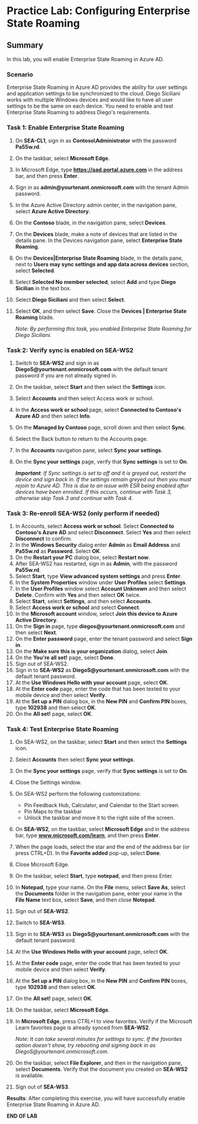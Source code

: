 # Practice Lab: Configuring Enterprise State Roaming

## Summary

In this lab, you will enable Enterprise State Roaming in Azure AD. 

### Scenario

Enterprise State Roaming in Azure AD provides the ability for user settings and application settings to be synchronized to the cloud. Diego Siciliani works with multiple Windows devices and would like to have all user settings to be the same on each device. You need to enable and test Enterprise State Roaming to address Diego's requirements.


### Task 1: Enable Enterprise State Roaming

1.  On **SEA-CL1**, sign in as **Contoso\\Administrator** with the password **Pa55w.rd**.

2. On the taskbar, select **Microsoft Edge**.

3. In Microsoft Edge, type **https://aad.portal.azure.com** in the address bar, and then press **Enter**. 

4. Sign in as **admin\@yourtenant.onmicrosoft.com** with the tenant Admin password.

5. In the Azure Active Directory admin center, in the navigation pane, select **Azure Active Directory**.

6. On the **Contoso** blade, in the navigation pane, select **Devices**.

7. On the **Devices** blade, make a note of devices that are listed in the details pane. In the Devices navigation pane, select **Enterprise State Roaming**.

8. On the **Devices|Enterprise State Roaming** blade, in the details pane, next to **Users may sync settings and app data across devices** section, select **Selected**.

9. Select **Selected No member selected**, select **Add** and type **Diego Sicilian** in the text box.

10. Select **Diego Siciliani** and then select **Select**.

11. Select **OK**, and then select **Save**. Close the **Devices | Enterprise State Roaming** blade.

    _Note: By performing this task, you enabled Enterprise State Roaming for Diego Siciliani._


### Task 2: Verify sync is enabled on SEA-WS2

1.  Switch to **SEA-WS2** and sign in as **DiegoS\@yourtenant.onmicrosoft.com** with the default tenant password if you are not already signed in. 
    
2.  On the taskbar, select **Start** and then select the **Settings** icon. 

3. Select **Accounts** and then select Access work or school. 

4. In the **Access work or school** page, select **Connected to Contoso's Azure AD** and then select **Info**.

5. On the **Managed by Contoso** page, scroll down and then select **Sync**.

6. Select the Back button to return to the Accounts page.

7. In the **Accounts** navigation pane, select **Sync your settings**.

8. On the **Sync your settings** page, verify that **Sync settings** is set to **On**. 

   _**Important**: If Sync settings is set to off and it is greyed out, restart the device and sign back in. If the settings remain greyed out then you must rejoin to Azure AD.  This is due to an issue with ESR being enabled after devices have been enrolled. If this occurs, continue with Task 3, otherwise skip Task 3 and continue with Task 4._

### Task 3: Re-enroll SEA-WS2 (only perform if needed)

1.  In Accounts, select **Access work or school**.  Select **Connected to Contoso's Azure AD** and
    select **Disconnect**. Select **Yes** and then select **Disconnect** to confirm.
2.  In the **Windows Security** dialog enter **Admin** as **Email Address** and **Pa55w.rd** as **Password**. Select **OK**.
3.  On the **Restart your PC** dialog box, select **Restart now**. 
4.  After SEA-WS2 has restarted, sign in as **Admin**, with the password **Pa55w.rd**.
5.  Select **Start**, type **View advanced system settings** and press **Enter**.
6.  In the **System Properties** window under **User Profiles** select **Settings**.
7.  In the **User Profiles** window select **Account Unknown** and then select **Delete**. Confirm with **Yes** and then select **OK** twice.
8.  Select **Start**, select **Settings**, and then select **Accounts**.  
9.  Select **Access work or school** and select **Connect**.
10.  In the **Microsoft account** window, select **Join this device to Azure Active Directory**.
11.  On the **Sign in** page, type **diegos\@yourtenant.onmicrosoft.com** and then select **Next**.
12.  On the **Enter password** page, enter the tenant password and select **Sign in**.
13.  On the **Make sure this is your organization** dialog, select **Join**.
14.  On the **You're all set!** page, select **Done**.
15.  Sign out of SEA-WS2.
16.  Sign in to **SEA-WS2** as **DiegoS\@yourtenant.onmicrosoft.com** with the default tenant password.
17.  At the **Use Windows Hello with your account** page, select **OK**.
18.  At the **Enter code** page, enter the code that has been texted to your mobile device and then select **Verify**.
19.  At the **Set up a PIN** dialog box, in the **New PIN** and **Confirm PIN** boxes, type **102938** and then select **OK**.
20.  On the **All set!** page, select **OK**.

### Task 4: Test Enterprise State Roaming

1. On SEA-WS2, on the taskbar, select **Start** and then select the **Settings** icon. 

2. Select **Accounts** then select **Sync your settings**.

3. On the **Sync your settings** page, verify that **Sync settings** is set to **On**. 

4. Close the Settings window.

5. On SEA-WS2 perform the following customizations:

   - Pin Feedback Hub, Calculator, and Calendar to the Start screen.
   - Pin Maps to the taskbar
   - Unlock the taskbar and move it to the right side of the screen.

6. On **SEA-WS2**, on the taskbar, select **Microsoft Edge** and in the address bar, type **www.microsoft.com/learn**, and then press **Enter**. 

7. When the page loads, select the star and the end of the address bar (or press CTRL+D). In the **Favorite added** pop-up, select **Done**.

8. Close Microsoft Edge.

9. On the taskbar, select **Start**, type **notepad**, and then press Enter.

10. In **Notepad**, type your name. On the **File** menu, select **Save As**, select the **Documents** folder in the navigation pane, enter your name in the **File Name** text box, select **Save**, and then close **Notepad**.

11. Sign out of **SEA-WS2**.

12. Switch to **SEA-WS3**. 

13. Sign in to **SEA-WS3** as **DiegoS\@yourtenant.onmicrosoft.com** with the default tenant password.

14. At the **Use Windows Hello with your account** page, select **OK**.

15. At the **Enter code** page, enter the code that has been texted to your mobile device and then select **Verify**.

16. At the **Set up a PIN** dialog box, in the **New PIN** and **Confirm PIN** boxes, type **102938** and then select **OK**.

17. On the **All set!** page, select **OK**.

18. On the taskbar, select **Microsoft Edge**. 
    
19. In **Microsoft Edge**, press CTRL+I to view favorites. Verify if the Microsoft Learn favorites page is already synced from **SEA-WS2**.  

    _Note: It can take several minutes for settings to sync. If the favorites option doesn't show, try rebooting and signing back in as DiegoS\@yourtenant.onmicrosoft.com._

20. On the taskbar, select **File Explorer**, and then in the navigation pane, select **Documents**. Verify that the document you created on **SEA-WS2** is available.

21. Sign out of **SEA-WS3**.

**Results**: After completing this exercise, you will have successfully enable Enterprise State Roaming in Azure AD.


**END OF LAB**